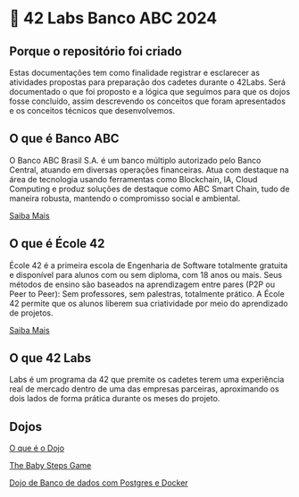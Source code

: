 # 🚀 42 Labs Banco ABC 2024

## Porque o repositório foi criado
Estas documentações tem como finalidade registrar e esclarecer as atividades propostas para preparação dos cadetes durante o 42Labs. Será documentado o que foi proposto e a lógica que seguimos para que os dojos fosse concluído, assim descrevendo os conceitos que foram apresentados e os conceitos técnicos que desenvolvemos.

## O que é Banco ABC
O Banco ABC Brasil S.A. é um banco múltiplo autorizado pelo Banco Central, atuando em diversas operações financeiras. Atua com destaque na área de tecnologia usando ferramentas como Blockchain, IA, Cloud Computing e produz soluções de destaque como ABC Smart Chain, tudo de maneira robusta, mantendo o compromisso social e ambiental.

[Saiba Mais](https://www.abcbrasil.com.br/)

## O que é École 42
École 42 é a primeira escola de Engenharia de Software totalmente gratuita e disponível para alunos com ou sem diploma, com 18 anos ou mais. Seus métodos de ensino são baseados na aprendizagem entre pares (P2P ou Peer to Peer): Sem professores, sem palestras, totalmente prático. A École 42 permite que os alunos liberem sua criatividade por meio do aprendizado de projetos.

[Saiba Mais](https://www.42sp.org.br/)

## O que 42 Labs
Labs é um programa da 42 que premite os cadetes terem uma experiência real de mercado dentro de uma das empresas parceiras, aproximando os dois lados de forma prática durante os meses do projeto.

## Dojos
[O que é o Dojo](dojo/README.md)

[The Baby Steps Game](dojo/2024_06_04/README.md)

[Dojo de Banco de dados com Postgres e Docker](dojo/2024_06_05/README.md)

